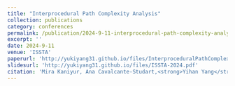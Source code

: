 ```yaml
---
title: "Interprocedural Path Complexity Analysis"
collection: publications
category: conferences
permalink: /publication/2024-9-11-interprocedural-path-complexity-analysis
excerpt: ''
date: 2024-9-11
venue: 'ISSTA'
paperurl: 'http://yukiyang31.github.io/files/InterproceduralPathComplexityAnalysis.pdf'
slidesurl: 'http://yukiyang31.github.io/files/ISSTA-2024.pdf'
citation: 'Mira Kaniyur, Ana Cavalcante-Studart,<strong>Yihan Yang</strong>, Sangeon Park, David Chen, Duy Lam, and Lucas Bang. 2024. Interprocedural Path Complexity Analysis. In Proceedings of the 33rd ACM SIGSOFT International Symposium on Software Testing and Analysis (ISSTA 2024). Association for Computing Machinery, New York, NY, USA, 162-173. https://doi.org/10.1145/3650212.3652118'
---
```

